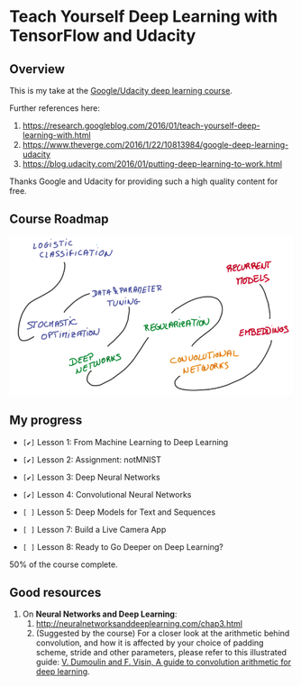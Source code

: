 # Teach Yourself Deep Learning with TensorFlow and Udacity

## Overview

This is my take at the [Google/Udacity deep learning course](https://br.udacity.com/course/deep-learning--ud730).

Further references here:

1. https://research.googleblog.com/2016/01/teach-yourself-deep-learning-with.html
1. https://www.theverge.com/2016/1/22/10813984/google-deep-learning-udacity
1. https://blog.udacity.com/2016/01/putting-deep-learning-to-work.html

Thanks Google and Udacity for providing such a high quality content for free.

## Course Roadmap

![Course roadmap.](https://github.com/fmv1992/teach_yourself_deep_learning_with_tensorflow_and_udacity/blob/master/pictures/roadmap.png)

## My progress

* `[✔]` Lesson 1: From Machine Learning to Deep Learning

* `[✔]` Lesson 2: Assignment: notMNIST

* `[✔]` Lesson 3: Deep Neural Networks

* `[✔]` Lesson 4: Convolutional Neural Networks

* `[ ]` Lesson 5: Deep Models for Text and Sequences

* `[ ]` Lesson 7: Build a Live Camera App

* `[ ]` Lesson 8: Ready to Go Deeper on Deep Learning?

50% of the course complete.

## Good resources

1. On **Neural Networks and Deep Learning**:
    1. http://neuralnetworksanddeeplearning.com/chap3.html
    1. (Suggested by the course) For a closer look at the arithmetic behind convolution, and how it is affected by your choice of padding scheme, stride and other parameters, please refer to this illustrated guide: [V. Dumoulin and F. Visin, A guide to convolution arithmetic for deep learning](http://arxiv.org/pdf/1603.07285v1.pdf).
